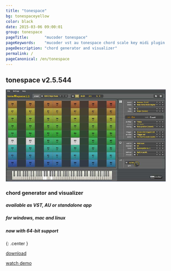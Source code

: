 ```yaml
---
title: "tonespace"
bg: tonespaceyellow
color: black 
date: 2015-03-06 09:00:01
group: tonespace
pageTitle:       "mucoder tonespace"
pageKeywords:    "mucoder vst au tonespace chord scale key midi plugin instrument"
pageDescription: "chord generator and visualizer"
permalink: /
pageCanonical: /en/tonespace
---
```


## tonespace v2.5.544


![tonespace](/img/tonespace.jpg)


### chord generator and visualizer

##### available as VST, AU or standalone app

##### for windows, mac and linux

##### now with 64-bit support

{: .center }
<div>
<p></p>
<p><a class="large-button button-primary u-fixed-width-20" href="#download">download</a></p>
<p><a class="large-button u-fixed-width-20" href="#demo">watch demo</a></p>
</div>

